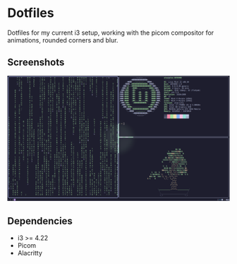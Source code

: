 # Dotfiles 

Dotfiles for my current i3 setup, working with the picom compositor for animations, rounded corners and blur.

## Screenshots

![](/Screenshots/Desktop.png)

## Dependencies

* i3 >= 4.22
* Picom
* Alacritty
